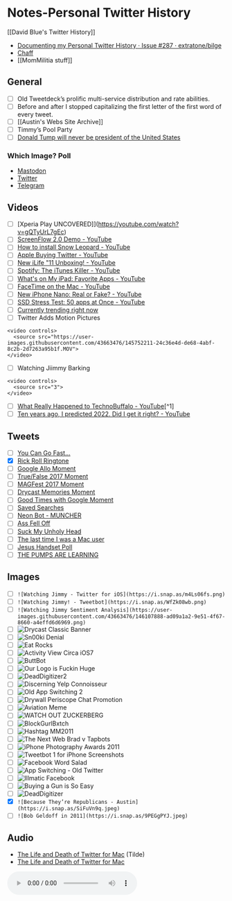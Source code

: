 # Notes-Personal Twitter History
[[David Blue's Twitter History]]
- [Documenting my Personal Twitter History · Issue #287 · extratone/bilge](https://github.com/extratone/bilge/issues/287)
- [Chaff](https://write.as/chaff/david-blues-twitter-history)
- [[MomMilitia stuff]]

## General
- [ ] Old Tweetdeck’s prolific multi-service distribution and rate abilities.
- [ ] Before and after I stopped capitalizing the first letter of the first word of every tweet.
- [ ] [[Austin's Webs Site Archive]]
- [ ] Timmy’s Pool Party
- [ ] [Donald Tump will never be president of the United States](https://twitter.com/neoyokel/status/712292559058444288)

### Which Image? Poll
- [Mastodon](https://mastodon.social/@DavidBlue/107447317464499158)
- [Twitter](https://twitter.com/NeoYokel/status/1470862461628784647)
- [Telegram](https://t.me/extratone/9042)

## Videos

- [ ] [Xperia Play UNCOVERED]](https://youtube.com/watch?v=gQTyUrL7gEc)
- [ ] [ScreenFlow 2.0 Demo - YouTube](https://www.youtube.com/watch?v=MXxx2u3sSjQ)
- [ ] [How to install Snow Leopard - YouTube](https://www.youtube.com/watch?v=vdXsY-aY1eo)
- [ ] [Apple Buying Twitter - YouTube](https://www.youtube.com/watch?v=WpsAyeVzn5w)
- [ ] [New iLife "11 Unboxing! - YouTube](https://www.youtube.com/watch?v=Ab4K39kpFqs)
- [ ] [Spotify: The iTunes Killer - YouTube](https://www.youtube.com/watch?v=EiQgG0U-piw)
- [ ] [What's on My iPad: Favorite Apps - YouTube](https://www.youtube.com/watch?v=phySgcvDjX4)
- [ ] [FaceTime on the Mac - YouTube](https://www.youtube.com/watch?v=sLBs8dLyYbo)
- [ ] [New iPhone Nano: Real or Fake? - YouTube](https://www.youtube.com/watch?v=olDDnffKYuw)
- [ ] [SSD Stress Test: 50 apps at Once - YouTube](https://www.youtube.com/watch?v=xgCrnXfi1y4)
- [ ] [Currently trending right now](https://davidblue.wtf/video/trending.MOV)
- [ ] Twitter Adds Motion Pictures
```
<video controls>
  <source src="https://user-images.githubusercontent.com/43663476/145752211-24c36e4d-de68-4abf-8c2b-2d7263a95b1f.MOV">
</video>
```
- [ ] Watching Jiimmy Barking
```
<video controls>
  <source src="3">
</video>
```
- [ ] [What Really Happened to TechnoBuffalo - YouTube](https://www.youtube.com/watch?v=kTMHp-B5wEc)[^1]
- [ ] [Ten years ago, I predicted 2022. Did I get it right? - YouTube](https://www.youtube.com/watch?v=NYj3DnI81AQ&t=316s)
## Tweets
- [ ] [You Can Go Fast…](https://twitter.com/neoyokel/status/666726242675101697)
- [x] [Rick Roll Ringtone](https://twitter.com/neoyokel/status/7775103604)
- [ ] [Google Allo Moment](https://twitter.com/i/events/785522167714766848)
- [ ] [True/False 2017 Moment](https://twitter.com/i/events/781963844532920320)
- [ ] [MAGFest 2017 Moment](https://twitter.com/i/events/840282289049391104)
- [ ] [Drycast Memories Moment](https://twitter.com/i/events/789792690292400128)
- [ ] [Good Times with Google Moment](https://twitter.com/i/events/997999016678866944)
- [ ] [Saved Searches](https://twitter.com/neoyokel/status/1374939906179497987)
- [ ] [Neon Bot - MUNCHER](https://twitter.com/NixieBot/status/706420541792657408)
- [ ] [Ass Fell Off](https://twitter.com/ChetMunch/status/521530899507073024r54)
- [ ] [Suck My Unholy Head](https://twitter.com/ChetMunch/status/702119731059240960)
- [ ] [The last time I was a Mac user](https://twitter.com/NeoYokel/status/1480490353245528069)
- [ ] [Jesus Handset Poll](https://twitter.com/NeoYokel/status/825951279910440960)
- [ ] [THE PUMPS ARE LEARNING](https://twitter.com/GasStationMemes/status/812138830933331968)

## Images
- [ ] `![Watching Jimmy - Twitter for iOS](https://i.snap.as/m4Ls06fs.png)`
- [ ] `![Watching Jimmy! - Tweetbot](https://i.snap.as/WfZk08wb.png)`
- [ ] `![Watching Jimmy Sentiment Analysis](https://user-images.githubusercontent.com/43663476/146107888-ad09a1a2-9e51-4f67-8660-a4effd6d6969.png)`
- [ ] ![Drycast Classic Banner](https://i.snap.as/Vy46eZzP.png)
- [ ] ![Sn00ki Denial](https://i.snap.as/gYZ9piaG.png)
- [ ] ![Eat Rocks](https://i.snap.as/R2Yg7CcX.jpeg)
- [ ] ![Activity View Circa iOS7](https://i.snap.as/RZD3eKn3.png)
- [ ] ![ButtBot](https://i.snap.as/uDIsssMI.png)
- [ ] ![Our Logo is Fuckin Huge](https://i.snap.as/ccLFQrUy.jpeg)
- [ ] ![DeadDigitizer2](https://i.snap.as/GIC9TVzE.png)
- [ ] ![Discerning Yelp Connoisseur ](https://i.snap.as/K2E9UV7S.png)
- [ ] ![Old App Switching 2](https://i.snap.as/TV4k4bJB.png)
- [ ] ![Drywall Periscope Chat Promotion](https://i.snap.as/ORaFin1O.png)
- [ ] ![Aviation Meme](https://i.snap.as/gPrp17Bx.png)
- [ ] ![WATCH OUT ZUCKERBERG](https://i.snap.as/8H9ok3F2.png)
- [ ] ![BlockGurlBxtch](https://i.snap.as/ziKiAFLI.jpeg)
- [ ] ![Hashtag MM2011](https://i.snap.as/m8ZQobNw.png)
- [ ] ![The Next Web Brad v Tapbots](https://i.snap.as/1p1Te0W1.jpeg)
- [ ] ![iPhone Photography Awards 2011](https://i.snap.as/fsvI2SE7.jpeg)
- [ ] ![Tweetbot 1 for iPhone Screenshots](https://i.snap.as/xTiFR73e.jpeg)
- [ ] ![Facebook Word Salad](https://i.snap.as/tmpGfz5P.png)
- [ ] ![App Switching - Old Twitter](https://i.snap.as/gc58FHe1.png)
- [ ] ![Illmatic Facebook](https://i.snap.as/xPRB157k.jpeg)
- [ ] ![Buying a Gun is So Easy](https://i.snap.as/Ood9xT32.png)
- [ ] ![DeadDigitizer](https://i.snap.as/HIvLIU9A.png)
- [x] `![Because They’re Republicans - Austin](https://i.snap.as/SiFuVn9q.jpeg)`
- [ ] `![Bob Geldoff in 2011](https://i.snap.as/9PEGgPYJ.jpeg)`

## Audio
- [The Life and Death of Twitter for Mac](https://tilde.town/~extratone/audio/twitterformac-gwoober.mp3) (Tilde)
- [The Life and Death of Twitter for Mac](https://davidblue.wtf/audio/twitterformac-gwoober.mp3)

<audio controls>
  <source src="https://davidblue.wtf/audio/twitterformac-gwoober.mp3">
</audio>